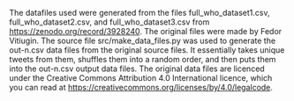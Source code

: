 The datafiles used were generated from the files full_who_dataset1.csv, full_who_dataset2.csv, and full_who_dataset3.csv from https://zenodo.org/record/3928240.
The original files were made by Fedor Vitiugin. The source file src/make_data_files.py was used to generate the out-n.csv data files from the original source files. It essentially takes unique tweets from them, shuffles them into a random order, and then puts them into the out-n.csv output data files.
The original data files are licenced under the Creative Commons Attribution 4.0 International licence, which you can read at https://creativecommons.org/licenses/by/4.0/legalcode.